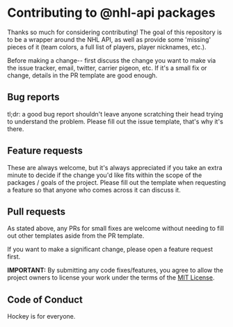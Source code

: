 # Contributing to @nhl-api packages

Thanks so much for considering contributing! The goal of this repository is to be a wrapper around the NHL API, as well as provide some 'missing' pieces of it (team colors, a full list of players, player nicknames, etc.).

Before making a change-- first discuss the change you want to make via the issue tracker, email, twitter, carrier pigeon, etc. If it's a small fix or change, details in the PR template are good enough.

## Bug reports

tl;dr: a good bug report shouldn't leave anyone scratching their head trying to understand the problem. Please fill out the issue template, that's why it's there.

## Feature requests

These are always welcome, but it's always appreciated if you take an extra minute to decide if the change you'd like fits within the scope of the packages / goals of the project. Please fill out the template when requesting a feature so that anyone who comes across it can discuss it.

## Pull requests

As stated above, any PRs for small fixes are welcome without needing to fill out other templates aside from the PR template. 

If you want to make a significant change, please open a feature request first.

**IMPORTANT:** By submitting any code fixes/features, you agree to allow the project owners to license your work under the terms of the [MIT License](./LICENSE).

## Code of Conduct

Hockey is for everyone.
